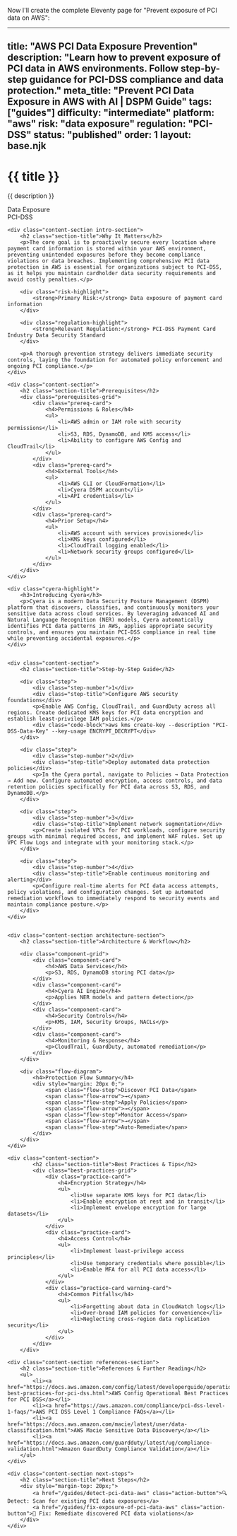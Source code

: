 Now I'll create the complete Eleventy page for "Prevent exposure of PCI data on AWS":

---
title: "AWS PCI Data Exposure Prevention"
description: "Learn how to prevent exposure of PCI data in AWS environments. Follow step-by-step guidance for PCI-DSS compliance and data protection."
meta_title: "Prevent PCI Data Exposure in AWS with AI | DSPM Guide"
tags: ["guides"]
difficulty: "intermediate"
platform: "aws"
risk: "data exposure"
regulation: "PCI-DSS"
status: "published"
order: 1
layout: base.njk
---

<div class="container">
    <div class="header">
        <h1>{{ title }}</h1>
        <p>{{ description }}</p>
        <div class="badge">Data Exposure</div>
        <div class="badge regulation">PCI-DSS</div>
    </div>

    <div class="content-section intro-section">
        <h2 class="section-title">Why It Matters</h2>
        <p>The core goal is to proactively secure every location where payment card information is stored within your AWS environment, preventing unintended exposures before they become compliance violations or data breaches. Implementing comprehensive PCI data protection in AWS is essential for organizations subject to PCI-DSS, as it helps you maintain cardholder data security requirements and avoid costly penalties.</p>
        
        <div class="risk-highlight">
            <strong>Primary Risk:</strong> Data exposure of payment card information
        </div>
        
        <div class="regulation-highlight">
            <strong>Relevant Regulation:</strong> PCI-DSS Payment Card Industry Data Security Standard
        </div>
        
        <p>A thorough prevention strategy delivers immediate security controls, laying the foundation for automated policy enforcement and ongoing PCI compliance.</p>
    </div>

    <div class="content-section">
        <h2 class="section-title">Prerequisites</h2>
        <div class="prerequisites-grid">
            <div class="prereq-card">
                <h4>Permissions & Roles</h4>
                <ul>
                    <li>AWS admin or IAM role with security permissions</li>
                    <li>S3, RDS, DynamoDB, and KMS access</li>
                    <li>Ability to configure AWS Config and CloudTrail</li>
                </ul>
            </div>
            <div class="prereq-card">
                <h4>External Tools</h4>
                <ul>
                    <li>AWS CLI or CloudFormation</li>
                    <li>Cyera DSPM account</li>
                    <li>API credentials</li>
                </ul>
            </div>
            <div class="prereq-card">
                <h4>Prior Setup</h4>
                <ul>
                    <li>AWS account with services provisioned</li>
                    <li>KMS keys configured</li>
                    <li>CloudTrail logging enabled</li>
                    <li>Network security groups configured</li>
                </ul>
            </div>
        </div>
    </div>
	
    <div class="cyera-highlight">
        <h3>Introducing Cyera</h3>
        <p>Cyera is a modern Data Security Posture Management (DSPM) platform that discovers, classifies, and continuously monitors your sensitive data across cloud services. By leveraging advanced AI and Natural Language Recognition (NER) models, Cyera automatically identifies PCI data patterns in AWS, applies appropriate security controls, and ensures you maintain PCI-DSS compliance in real time while preventing accidental exposures.</p>
    </div>
	

    <div class="content-section">
        <h2 class="section-title">Step-by-Step Guide</h2>
        
        <div class="step">
            <div class="step-number">1</div>
            <div class="step-title">Configure AWS security foundations</div>
            <p>Enable AWS Config, CloudTrail, and GuardDuty across all regions. Create dedicated KMS keys for PCI data encryption and establish least-privilege IAM policies.</p>
            <div class="code-block">aws kms create-key --description "PCI-DSS-Data-Key" --key-usage ENCRYPT_DECRYPT</div>
        </div>

        <div class="step">
            <div class="step-number">2</div>
            <div class="step-title">Deploy automated data protection policies</div>
            <p>In the Cyera portal, navigate to Policies → Data Protection → Add new. Configure automated encryption, access controls, and data retention policies specifically for PCI data across S3, RDS, and DynamoDB.</p>
        </div>

        <div class="step">
            <div class="step-number">3</div>
            <div class="step-title">Implement network segmentation</div>
            <p>Create isolated VPCs for PCI workloads, configure security groups with minimal required access, and implement WAF rules. Set up VPC Flow Logs and integrate with your monitoring stack.</p>
        </div>

        <div class="step">
            <div class="step-number">4</div>
            <div class="step-title">Enable continuous monitoring and alerting</div>
            <p>Configure real-time alerts for PCI data access attempts, policy violations, and configuration changes. Set up automated remediation workflows to immediately respond to security events and maintain compliance posture.</p>
        </div>
    </div>


    <div class="content-section architecture-section">
        <h2 class="section-title">Architecture & Workflow</h2>
        
        <div class="component-grid">
            <div class="component-card">
                <h4>AWS Data Services</h4>
                <p>S3, RDS, DynamoDB storing PCI data</p>
            </div>
            <div class="component-card">
                <h4>Cyera AI Engine</h4>
                <p>Applies NER models and pattern detection</p>
            </div>
            <div class="component-card">
                <h4>Security Controls</h4>
                <p>KMS, IAM, Security Groups, NACLs</p>
            </div>
            <div class="component-card">
                <h4>Monitoring & Response</h4>
                <p>CloudTrail, GuardDuty, automated remediation</p>
            </div>
        </div>

        <div class="flow-diagram">
            <h4>Protection Flow Summary</h4>
            <div style="margin: 20px 0;">
                <span class="flow-step">Discover PCI Data</span>
                <span class="flow-arrow">→</span>
                <span class="flow-step">Apply Policies</span>
                <span class="flow-arrow">→</span>
                <span class="flow-step">Monitor Access</span>
                <span class="flow-arrow">→</span>
                <span class="flow-step">Auto-Remediate</span>
            </div>
        </div>
    </div>

	<div class="content-section">
	        <h2 class="section-title">Best Practices & Tips</h2>
	        <div class="best-practices-grid">
	            <div class="practice-card">
	                <h4>Encryption Strategy</h4>
	                <ul>
	                    <li>Use separate KMS keys for PCI data</li>
	                    <li>Enable encryption at rest and in transit</li>
	                    <li>Implement envelope encryption for large datasets</li>
	                </ul>
	            </div>
	            <div class="practice-card">
	                <h4>Access Control</h4>
	                <ul>
	                    <li>Implement least-privilege access principles</li>
	                    <li>Use temporary credentials where possible</li>
	                    <li>Enable MFA for all PCI data access</li>
	                </ul>
	            </div>
	            <div class="practice-card warning-card">
	                <h4>Common Pitfalls</h4>
	                <ul>
	                    <li>Forgetting about data in CloudWatch logs</li>
	                    <li>Over-broad IAM policies for convenience</li>
	                    <li>Neglecting cross-region data replication security</li>
	                </ul>
	            </div>
	        </div>
	    </div>

    <div class="content-section references-section">
        <h2 class="section-title">References & Further Reading</h2>
        <ul>
            <li><a href="https://docs.aws.amazon.com/config/latest/developerguide/operational-best-practices-for-pci-dss.html">AWS Config Operational Best Practices for PCI DSS</a></li>
            <li><a href="https://aws.amazon.com/compliance/pci-dss-level-1-faqs/">AWS PCI DSS Level 1 Compliance FAQs</a></li>
            <li><a href="https://docs.aws.amazon.com/macie/latest/user/data-classification.html">AWS Macie Sensitive Data Discovery</a></li>
            <li><a href="https://docs.aws.amazon.com/guardduty/latest/ug/compliance-validation.html">Amazon GuardDuty Compliance Validation</a></li>
        </ul>
    </div>

    <div class="content-section next-steps">
        <h2 class="section-title">Next Steps</h2>
        <div style="margin-top: 20px;">
            <a href="/guides/detect-pci-data-aws" class="action-button">🔍 Detect: Scan for existing PCI data exposures</a>
            <a href="/guides/fix-exposure-of-pci-data-aws" class="action-button">🔧 Fix: Remediate discovered PCI data violations</a>
        </div>
    </div>
</div>